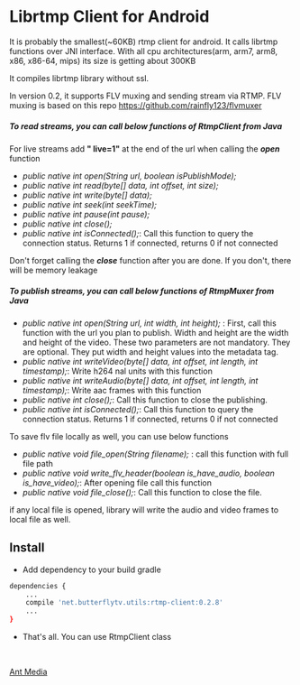 # Librtmp Client for Android
It is probably the smallest(~60KB) rtmp client for android. It calls librtmp functions over JNI interface.
With all cpu architectures(arm, arm7, arm8, x86, x86-64, mips) its size is getting about 300KB

It compiles librtmp library without ssl. 

In version 0.2, it supports FLV muxing and sending stream via RTMP. FLV muxing is based on this repo https://github.com/rainfly123/flvmuxer


##### To read streams, you can call below functions of **RtmpClient** from Java #####

For live streams add **" live=1"** at the end of the url when calling the **_open_** function

* *public native int open(String url, boolean isPublishMode);*
* *public native int read(byte[] data, int offset, int size);*
* *public native int write(byte[] data);*
* *public native int seek(int seekTime);*
* *public native int pause(int pause);*
* *public native int close();*
* *public native int isConnected();*: Call this function to query the connection status. Returns 1 if connected, returns 0 if not connected

Don't forget calling the **_close_** function after you are done. If you don't, there will be memory leakage


##### To publish streams, you can call below functions of **RtmpMuxer** from Java #####
* *public native int open(String url, int width, int height);* : First, call this function with the url you plan to publish. Width and height are the width and height of the video. These two parameters are not mandatory. They are optional. They put width and height values into the metadata tag.
* *public native int writeVideo(byte[] data, int offset, int length, int timestamp);*: Write h264 nal units with this function
* *public native int writeAudio(byte[] data, int offset, int length, int timestamp);*: Write aac frames with this function
* *public native int close();*: Call this function to close the publishing.
* *public native int isConnected();*: Call this function to query the connection status. Returns 1 if connected, returns 0 if not connected

To save flv file locally as well, you can use below functions
* *public native void file_open(String filename);* : call this function with full file path
* *public native void write_flv_header(boolean is_have_audio, boolean is_have_video);*: After opening file call this function
* *public native void file_close();*: Call this function to close the file. 

if any local file is opened, library will write the audio and video frames to local file as well. 

## Install ##

- Add dependency to your build gradle
```sh
dependencies {
    ...
    compile 'net.butterflytv.utils:rtmp-client:0.2.8'
    ...
}
```

- That's all. You can use RtmpClient class


<br/>

[Ant Media](http://antmedia.io)

